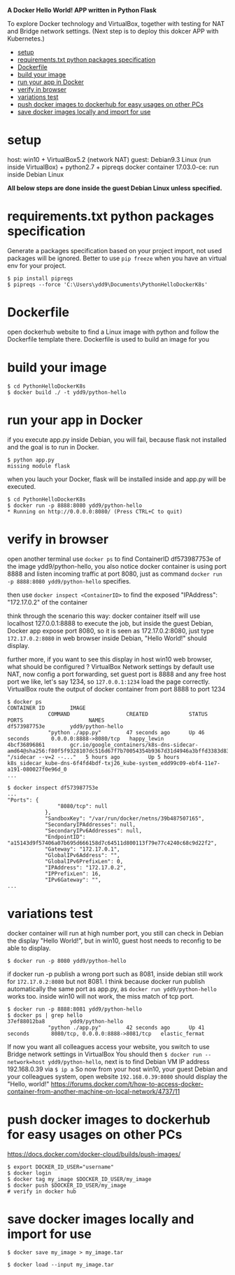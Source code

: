 **A Docker Hello World! APP written in Python Flask**

To explore Docker technology and VirtualBox, together with testing for NAT and Bridge network settings.
(Next step is to deploy this dokcer APP with Kubernetes.)

- [setup](#setup)
- [requirements.txt python packages specification](#requirementstxt-python-packages-specification)
- [Dockerfile](#dockerfile)
- [build your image](#build-your-image)
- [run your app in Docker](#run-your-app-in-docker)
- [verify in browser](#verify-in-browser)
- [variations test](#variations-test)
- [push docker images to dockerhub for easy usages on other PCs](#push-docker-images-to-dockerhub-for-easy-usages-on-other-pcs)
- [save docker images locally and import for use](#save-docker-images-locally-and-import-for-use)


# setup
host: win10 + VirtualBox5.2 (network NAT)
guest: Debian9.3 Linux (run inside VirtualBox) + python2.7 + pipreqs
        docker container 17.03.0-ce: run inside Debian Linux

**All below steps are done inside the guest Debian Linux unless specified.**

# requirements.txt python packages specification
Generate a packages specification based on your project import, not used packages will be ignored.
Better to use `pip freeze` when you have an virtual env for your project.
```
$ pip install pipreqs
$ pipreqs --force 'C:\Users\ydd9\Documents\PythonHelloDockerK8s'
```

# Dockerfile
open dockerhub website to find a Linux image with python and follow the Dockerfile template there.
Dockerfile is used to build an image for you

# build your image
```
$ cd PythonHelloDockerK8s
$ docker build ./ -t ydd9/python-hello
```

# run your app in Docker
if you execute app.py inside Debian, you will fail, because flask not installed and the goal is to run in Docker.
```
$ python app.py
missing module flask
```
when you lauch your Docker, flask will be installed inside and app.py will be executed.
```
$ cd PythonHelloDockerK8s
$ docker run -p 8888:8080 ydd9/python-hello
* Running on http://0.0.0.0:8080/ (Press CTRL+C to quit)
```

# verify in browser
open another terminal use `docker ps` to find ContainerID df573987753e of the image ydd9/python-hello,
you also notice docker container is using port 8888 and listen incoming traffic at port 8080,
just as command `docker run -p 8888:8080 ydd9/python-hello` specifies.

then use `docker inspect <ContainerID>` to find the exposed "IPAddress": "172.17.0.2" of the container

think through the scenario this way:
docker container itself will use localhost 127.0.0.1:8888 to execute the job, but inside the guest Debian, Docker app expose port 8080, so it is seen as 172.17.0.2:8080, just type `172.17.0.2:8080` in web browser inside Debian, "Hello World!" should display.

further more, if you want to see this display in host win10 web browser, what should be configured ?
VirtualBox Network settings by default use NAT, now config a port forwarding, set guest port is 8888 and any free host port we like, let's say 1234, so `127.0.0.1:1234` load the page correctly. VirtualBox route the output of docker container from port 8888 to port 1234

```
$ docker ps
CONTAINER ID        IMAGE
             COMMAND                  CREATED             STATUS              PORTS                     NAMES
df573987753e        ydd9/python-hello
             "python ./app.py"        47 seconds ago      Up 46 seconds       0.0.0.0:8888->8080/tcp   happy_lewin
4bcf36896861        gcr.io/google_containers/k8s-dns-sidecar-amd64@sha256:f80f5f9328107dc516d67f7b70054354b9367d31d4946a3bffd3383d83d7efe8         "/sidecar --v=2 --..."   5 hours ago         Up 5 hours                                    k8s_sidecar_kube-dns-6f4fd4bdf-txj26_kube-system_edd99c09-ebf4-11e7-a191-080027f0e96d_0
...

$ docker inspect df573987753e
...
"Ports": {
                "8080/tcp": null
            },
            "SandboxKey": "/var/run/docker/netns/39b487507165",
            "SecondaryIPAddresses": null,
            "SecondaryIPv6Addresses": null,
            "EndpointID": "a15143d9f57406a07b695d666158d7c64511d800113f79e77c4240c68c9d22f2",
            "Gateway": "172.17.0.1",
            "GlobalIPv6Address": "",
            "GlobalIPv6PrefixLen": 0,
            "IPAddress": "172.17.0.2",
            "IPPrefixLen": 16,
            "IPv6Gateway": "",
...

```

# variations test

docker container will run at high number port, you still can check in Debian the display "Hello World!", but in win10, guest host needs to reconfig to be able to display.
```
$ docker run -p 8080 ydd9/python-hello
```

if docker run -p publish a wrong port such as 8081, inside debian still work for `172.17.0.2:8080` but not 8081.
I think because docker run publish automatically the same port as app.py, as `docker run ydd9/python-hello` works too. inside win10 will not work, the miss match of tcp port.
```
$ docker run -p 8888:8081 ydd9/python-hello
$ docker ps | grep hello
37ef88012ba8        ydd9/python-hello
             "python ./app.py"        42 seconds ago      Up 41 seconds       8080/tcp, 0.0.0.0:8888->8081/tcp   elastic_fermat
```

If now you want all colleagues access your website, you switch to use Bridge network settings in VirtualBox
You should then `$ docker run --network=host ydd9/python-hello`, next is to find Debian VM IP address 192.168.0.39 via `$ ip a` So now from your host win10, your guest Debian and your colleagues system, open website `192.168.0.39:8080` should display the "Hello, world!"  https://forums.docker.com/t/how-to-access-docker-container-from-another-machine-on-local-network/4737/11


# push docker images to dockerhub for easy usages on other PCs
https://docs.docker.com/docker-cloud/builds/push-images/
```
$ export DOCKER_ID_USER="username"
$ docker login
$ docker tag my_image $DOCKER_ID_USER/my_image
$ docker push $DOCKER_ID_USER/my_image
# verify in docker hub
```

# save docker images locally and import for use
```
$ docker save my_image > my_image.tar

$ docker load --input my_image.tar
```



